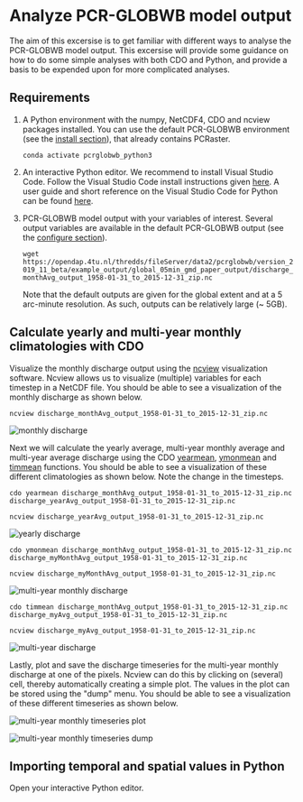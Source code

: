# Analyze PCR-GLOBWB model output
The aim of this excersise is to get familiar with different ways to analyse the PCR-GLOBWB model output. This excersise will provide some guidance on how to do some simple analyses with both CDO and Python, and provide a basis to be expended upon for more complicated analyses.

## Requirements
1. A Python environment with the numpy, NetCDF4, CDO and ncview packages installed. You can use the default PCR-GLOBWB environment (see the [install section](../../user_guide/install)), that already contains PCRaster.

    `conda activate pcrglobwb_python3`

2. An interactive Python editor. We recommend to install Visual Studio Code. Follow the Visual Studio Code install instructions given [here](https://code.visualstudio.com/docs/setup/windows). A user guide and short reference on the Visual Studio Code for Python can be found [here](https://code.visualstudio.com/docs/languages/python).

3. PCR-GLOBWB model output with your variables of interest. Several output variables are available in the default PCR-GLOBWB output (see the [configure section](../../user_guide/configure)).

    `wget https://opendap.4tu.nl/thredds/fileServer/data2/pcrglobwb/version_2019_11_beta/example_output/global_05min_gmd_paper_output/discharge_monthAvg_output_1958-01-31_to_2015-12-31_zip.nc`

    Note that the default outputs are given for the global extent and at a 5 arc-minute resolution. As such, outputs can be relatively large (~ 5GB).

## Calculate yearly and multi-year monthly climatologies with CDO
Visualize the monthly discharge output using the [ncview](http://meteora.ucsd.edu/~pierce/ncview_home_page.html) visualization software. Ncview allows us to visualize (multiple) variables for each timestep in a NetCDF file. You should be able to see a visualization of the monthly discharge as shown below.

`ncview discharge_monthAvg_output_1958-01-31_to_2015-12-31_zip.nc`

![monthly discharge](../img/)

Next we will calculate the yearly average, multi-year monthly average and multi-year average discharge using the CDO [yearmean](http://www.idris.fr/media/ada/cdo.pdf), [ymonmean](http://www.idris.fr/media/ada/cdo.pdf) and [timmean](http://www.idris.fr/media/ada/cdo.pdf) functions. You should be able to see a visualization of these different climatologies as shown below. Note the change in the timesteps.

`cdo yearmean discharge_monthAvg_output_1958-01-31_to_2015-12-31_zip.nc discharge_yearAvg_output_1958-01-31_to_2015-12-31_zip.nc`

`ncview discharge_yearAvg_output_1958-01-31_to_2015-12-31_zip.nc`

![yearly discharge](../img/)

`cdo ymonmean discharge_monthAvg_output_1958-01-31_to_2015-12-31_zip.nc discharge_myMonthAvg_output_1958-01-31_to_2015-12-31_zip.nc`

`ncview discharge_myMonthAvg_output_1958-01-31_to_2015-12-31_zip.nc`

![multi-year monthly discharge](../img/)

`cdo timmean discharge_monthAvg_output_1958-01-31_to_2015-12-31_zip.nc discharge_myAvg_output_1958-01-31_to_2015-12-31_zip.nc`

`ncview discharge_myAvg_output_1958-01-31_to_2015-12-31_zip.nc`

![multi-year discharge](../img/)

Lastly, plot and save the discharge timeseries for the multi-year monthly discharge at one of the pixels. Ncview can do this by clicking on (several) cell, thereby automatically creating a simple plot. The values in the plot can be stored using the "dump" menu. You should be able to see a visualization of these different timeseries as shown below.

![multi-year monthly timeseries plot](../img/)

![multi-year monthly timeseries dump](../img/)

## Importing temporal and spatial values in Python
Open your interactive Python editor.
